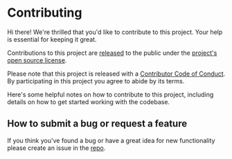 # Contributing

Hi there! We're thrilled that you'd like to contribute to this project. Your help is essential for keeping it great.

Contributions to this project are [released](https://help.github.com/articles/github-terms-of-service/#6-contributions-under-repository-license) to the public under the [project's open source license](LICENSE.md).

Please note that this project is released with a [Contributor Code of Conduct](code_of_conduct.md). By participating in this project you agree to abide by its terms.

Here's some helpful notes on how to contribute to this project, including details on how to get started working with the codebase.

## How to submit a bug or request a feature

If you think you've found a bug or have a great idea for new functionality please create an issue in the [repo](https://github.com/valet-customers/issue-ops/issues/new).
